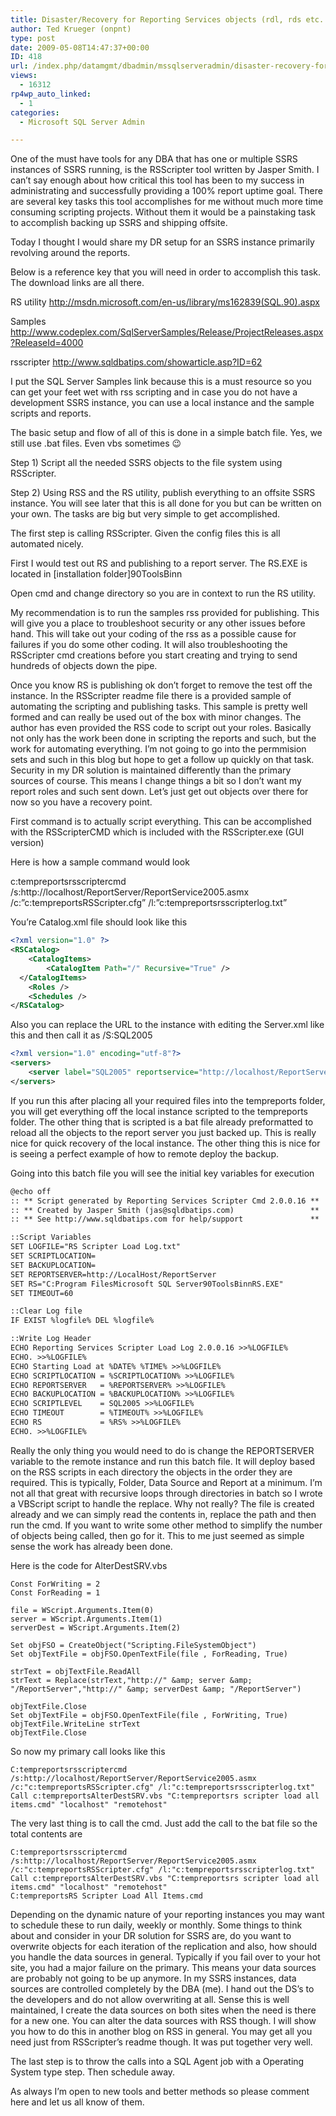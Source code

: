 ```yaml
---
title: Disaster/Recovery for Reporting Services objects (rdl, rds etc..)
author: Ted Krueger (onpnt)
type: post
date: 2009-05-08T14:47:37+00:00
ID: 418
url: /index.php/datamgmt/dbadmin/mssqlserveradmin/disaster-recovery-for-reporting-services/
views:
  - 16312
rp4wp_auto_linked:
  - 1
categories:
  - Microsoft SQL Server Admin

---
```

One of the must have tools for any DBA that has one or multiple SSRS instances of SSRS running, is the RSScripter tool written by Jasper Smith. I can&#8217;t say enough about how critical this tool has been to my success in administrating and successfully providing a 100% report uptime goal. There are several key tasks this tool accomplishes for me without much more time consuming scripting projects. Without them it would be a painstaking task to accomplish backing up SSRS and shipping offsite.

Today I thought I would share my DR setup for an SSRS instance primarily revolving around the reports. 

Below is a reference key that you will need in order to accomplish this task. The download links are all there.

RS utility http://msdn.microsoft.com/en-us/library/ms162839(SQL.90).aspx
  
Samples http://www.codeplex.com/SqlServerSamples/Release/ProjectReleases.aspx?ReleaseId=4000
  
rsscripter http://www.sqldbatips.com/showarticle.asp?ID=62

I put the SQL Server Samples link because this is a must resource so you can get your feet wet with rss scripting and in case you do not have a development SSRS instance, you can use a local instance and the sample scripts and reports.

The basic setup and flow of all of this is done in a simple batch file. Yes, we still use .bat files. Even vbs sometimes 😉

Step 1) Script all the needed SSRS objects to the file system using RSScripter.
  
Step 2) Using RSS and the RS utility, publish everything to an offsite SSRS instance. You will see later that this is all done for you but can be written on your own. The tasks are big but very simple to get accomplished. 

The first step is calling RSScripter. Given the config files this is all automated nicely. 

First I would test out RS and publishing to a report server. The RS.EXE is located in [installation folder]90ToolsBinn

Open cmd and change directory so you are in context to run the RS utility.

My recommendation is to run the samples rss provided for publishing. This will give you a place to troubleshoot security or any other issues before hand. This will take out your coding of the rss as a possible cause for failures if you do some other coding. It will also troubleshooting the RSScripter cmd creations before you start creating and trying to send hundreds of objects down the pipe.

Once you know RS is publishing ok don&#8217;t forget to remove the test off the instance. In the RSScripter readme file there is a provided sample of automating the scripting and publishing tasks. This sample is pretty well formed and can really be used out of the box with minor changes. The author has even provided the RSS code to script out your roles. Basically not only has the work been done in scripting the reports and such, but the work for automating everything. I&#8217;m not going to go into the permmision sets and such in this blog but hope to get a follow up quickly on that task. Security in my DR solution is maintained differently than the primary sources of course. This means I change things a bit so I don&#8217;t want my report roles and such sent down. Let&#8217;s just get out objects over there for now so you have a recovery point.

First command is to actually script everything. This can be accomplished with the RSScripterCMD which is included with the RSScripter.exe (GUI version)

Here is how a sample command would look
  
c:tempreportsrsscriptercmd /s:http://localhost/ReportServer/ReportService2005.asmx /c:&#8221;c:tempreportsRSScripter.cfg&#8221; /l:&#8221;c:tempreportsrsscripterlog.txt&#8221;

You&#8217;re Catalog.xml file should look like this

```xml
<?xml version="1.0" ?>
<RSCatalog>
	<CatalogItems>
		<CatalogItem Path="/" Recursive="True" />
  </CatalogItems>
	<Roles />
	<Schedules />
</RSCatalog>
```
Also you can replace the URL to the instance with editing the Server.xml like this and then call it as /S:SQL2005

```xml
<?xml version="1.0" encoding="utf-8"?>
<servers>
	<server label="SQL2005" reportservice="http://localhost/ReportServer/ReportService2005.asmx" />
</servers>
```
If you run this after placing all your required files into the tempreports folder, you will get everything off the local instance scripted to the tempreports folder. The other thing that is scripted is a bat file already preformatted to reload all the objects to the report server you just backed up. This is really nice for quick recovery of the local instance. The other thing this is nice for is seeing a perfect example of how to remote deploy the backup.

Going into this batch file you will see the initial key variables for execution

```xml
@echo off
:: ** Script generated by Reporting Services Scripter Cmd 2.0.0.16 **
:: ** Created by Jasper Smith (jas@sqldbatips.com)                 **
:: ** See http://www.sqldbatips.com for help/support               **

::Script Variables
SET LOGFILE="RS Scripter Load Log.txt"
SET SCRIPTLOCATION=
SET BACKUPLOCATION=
SET REPORTSERVER=http://LocalHost/ReportServer
SET RS="C:Program FilesMicrosoft SQL Server90ToolsBinnRS.EXE"
SET TIMEOUT=60

::Clear Log file
IF EXIST %logfile% DEL %logfile%

::Write Log Header
ECHO Reporting Services Scripter Load Log 2.0.0.16 >>%LOGFILE%
ECHO. >>%LOGFILE%
ECHO Starting Load at %DATE% %TIME% >>%LOGFILE%
ECHO SCRIPTLOCATION = %SCRIPTLOCATION% >>%LOGFILE%
ECHO REPORTSERVER   = %REPORTSERVER% >>%LOGFILE%
ECHO BACKUPLOCATION = %BACKUPLOCATION% >>%LOGFILE%
ECHO SCRIPTLEVEL    = SQL2005 >>%LOGFILE%
ECHO TIMEOUT        = %TIMEOUT% >>%LOGFILE%
ECHO RS             = %RS% >>%LOGFILE%
ECHO. >>%LOGFILE%
```
Really the only thing you would need to do is change the REPORTSERVER variable to the remote instance and run this batch file. It will deploy based on the RSS scripts in each directory the objects in the order they are required. This is typically, Folder, Data Source and Report at a minimum. I&#8217;m not all that great with recursive loops through directories in batch so I wrote a VBScript script to handle the replace. Why not really? The file is created already and we can simply read the contents in, replace the path and then run the cmd. If you want to write some other method to simplify the number of objects being called, then go for it. This to me just seemed as simple sense the work has already been done.

Here is the code for AlterDestSRV.vbs

```VB
Const ForWriting = 2
Const ForReading = 1

file = WScript.Arguments.Item(0)
server = WScript.Arguments.Item(1)
serverDest = WScript.Arguments.Item(2)

Set objFSO = CreateObject("Scripting.FileSystemObject")
Set objTextFile = objFSO.OpenTextFile(file , ForReading, True)

strText = objTextFile.ReadAll
strText = Replace(strText,"http://" &amp; server &amp; "/ReportServer","http://" &amp; serverDest &amp; "/ReportServer")

objTextFile.Close
Set objTextFile = objFSO.OpenTextFile(file , ForWriting, True)
objTextFile.WriteLine strText
objTextFile.Close
```
So now my primary call looks like this

```
C:tempreportsrsscriptercmd /s:http://localhost/ReportServer/ReportService2005.asmx /c:"c:tempreportsRSScripter.cfg" /l:"c:tempreportsrsscripterlog.txt"
Call c:tempreportsAlterDestSRV.vbs "C:tempreportsrs scripter load all items.cmd" "localhost" "remotehost"
```
The very last thing is to call the cmd. Just add the call to the bat file so the total contents are

```
C:tempreportsrsscriptercmd /s:http://localhost/ReportServer/ReportService2005.asmx /c:"c:tempreportsRSScripter.cfg" /l:"c:tempreportsrsscripterlog.txt"
Call c:tempreportsAlterDestSRV.vbs "C:tempreportsrs scripter load all items.cmd" "localhost" "remotehost"
C:tempreportsRS Scripter Load All Items.cmd
```
Depending on the dynamic nature of your reporting instances you may want to schedule these to run daily, weekly or monthly. Some things to think about and consider in your DR solution for SSRS are, do you want to overwrite objects for each iteration of the replication and also, how should you handle the data sources in general. Typically if you fail over to your hot site, you had a major failure on the primary. This means your data sources are probably not going to be up anymore. In my SSRS instances, data sources are controlled completely by the DBA (me). I hand out the DS&#8217;s to the developers and do not allow overwriting at all. Sense this is well maintained, I create the data sources on both sites when the need is there for a new one. You can alter the data sources with RSS though. I will show you how to do this in another blog on RSS in general. You may get all you need just from RSScripter&#8217;s readme though. It was put together very well.

The last step is to throw the calls into a SQL Agent job with a Operating System type step. Then schedule away.

As always I&#8217;m open to new tools and better methods so please comment here and let us all know of them.